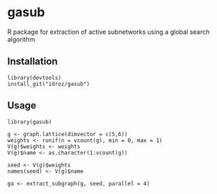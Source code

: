 # gasub
R package for extraction of active subnetworks using a global search algorithm

## Installation
```
library(devtools)
install_git("idroz/gasub")
```

## Usage
```
library(gasub)

g <- graph.lattice(dimvector = c(5,6))
weights <- runif(n = vcount(g), min = 0, max = 1)
V(g)$weights <- weights
V(g)$name <- as.character(1:vcount(g))

seed <- V(g)$weights
names(seed) <- V(g)$name

ga <- extract_subgraph(g, seed, parallel = 4)
```
